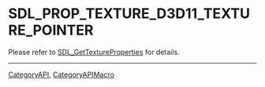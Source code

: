 # SDL_PROP_TEXTURE_D3D11_TEXTURE_POINTER

Please refer to [SDL_GetTextureProperties](SDL_GetTextureProperties) for details.

----
[CategoryAPI](CategoryAPI), [CategoryAPIMacro](CategoryAPIMacro)

